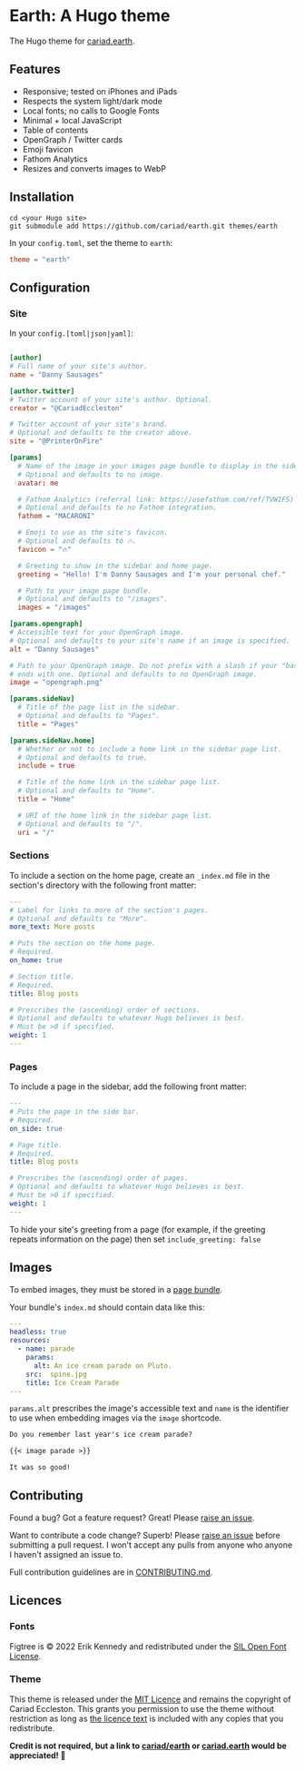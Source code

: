 # Earth: A Hugo theme

The Hugo theme for [cariad.earth](https://cariad.earth).

## Features

- Responsive; tested on iPhones and iPads
- Respects the system light/dark mode
- Local fonts; no calls to Google Fonts
- Minimal + local JavaScript
- Table of contents
- OpenGraph / Twitter cards
- Emoji favicon
- Fathom Analytics
- Resizes and converts images to WebP

## Installation

```console
cd <your Hugo site>
git submodule add https://github.com/cariad/earth.git themes/earth
```

In your `config.toml`, set the theme to `earth`:

```toml
theme = "earth"
```

## Configuration

### Site

In your `config.[toml|json|yaml]`:

```toml

[author]
# Full name of your site's author.
name = "Danny Sausages"

[author.twitter]
# Twitter account of your site's author. Optional.
creator = "@CariadEccleston"

# Twitter account of your site's brand.
# Optional and defaults to the creator above.
site = "@PrinterOnFire"

[params]
  # Name of the image in your images page bundle to display in the sidebar.
  # Optional and defaults to no image.
  avatar: me

  # Fathom Analytics (referral link: https://usefathom.com/ref/TVWIFS) site ID.
  # Optional and defaults to no Fathom integration.
  fathom = "MACARONI"

  # Emoji to use as the site's favicon.
  # Optional and defaults to 🔥.
  favicon = "🔥"

  # Greeting to show in the sidebar and home page.
  greeting = "Hello! I'm Danny Sausages and I'm your personal chef."

  # Path to your image page bundle.
  # Optional and defaults to "/images".
  images = "/images"

[params.opengraph]
# Accessible text for your OpenGraph image.
# Optional and defaults to your site's name if an image is specified.
alt = "Danny Sausages"

# Path to your OpenGraph image. Do not prefix with a slash if your "baseURL"
# ends with one. Optional and defaults to no OpenGraph image.
image = "opengraph.png"

[params.sideNav]
  # Title of the page list in the sidebar.
  # Optional and defaults to "Pages".
  title = "Pages"

[params.sideNav.home]
  # Whether or not to include a home link in the sidebar page list.
  # Optional and defaults to true.
  include = true

  # Title of the home link in the sidebar page list.
  # Optional and defaults to "Home".
  title = "Home"

  # URI of the home link in the sidebar page list.
  # Optional and defaults to "/".
  uri = "/"
```

### Sections

To include a section on the home page, create an `_index.md` file in the section's directory with the following front matter:

```yaml
---
# Label for links to more of the section's pages.
# Optional and defaults to "More".
more_text: More posts

# Puts the section on the home page.
# Required.
on_home: true

# Section title.
# Required.
title: Blog posts

# Prescribes the (ascending) order of sections.
# Optional and defaults to whatever Hugo believes is best.
# Must be >0 if specified.
weight: 1
---
```

### Pages

To include a page in the sidebar, add the following front matter:

```yaml
---
# Puts the page in the side bar.
# Required.
on_side: true

# Page title.
# Required.
title: Blog posts

# Prescribes the (ascending) order of pages.
# Optional and defaults to whatever Hugo believes is best.
# Must be >0 if specified.
weight: 1
---
```

To hide your site's greeting from a page (for example, if the greeting repeats information on the page) then set `include_greeting: false`

## Images

To embed images, they must be stored in a [page bundle](https://gohugo.io/content-management/page-bundles/).

Your bundle's `index.md` should contain data like this:

```yaml
---
headless: true
resources:
  - name: parade
    params:
      alt: An ice cream parade on Pluto.
    src:  spine.jpg
    title: Ice Cream Parade
---
```

`params.alt` prescribes the image's accessible text and `name` is the identifier to use when embedding images via the `image` shortcode.

```markdown
Do you remember last year's ice cream parade?

{{< image parade >}}

It was so good!
```

## Contributing

Found a bug? Got a feature request? Great! Please [raise an issue](https://github.com/cariad/earth/issues).

Want to contribute a code change? Superb! Please [raise an issue](https://github.com/cariad/earth/issues) before submitting a pull request. I won't accept any pulls from anyone who anyone I haven't assigned an issue to.

Full contribution guidelines are in [CONTRIBUTING.md](CONTRIBUTING.md).

## Licences

### Fonts

Figtree is &copy; 2022 Erik Kennedy and redistributed under the [SIL Open Font License](static/fonts/figtree/OFL.txt). <!-- cspell:disable-line -->

### Theme

This theme is released under the [MIT Licence](/LICENSE) and remains the copyright of Cariad Eccleston. This grants you permission to use the theme without restriction as long as [the licence text](/LICENSE) is included with any copies that you redistribute.

**Credit is not required, but a link to [cariad/earth](https://github.com/cariad/earth) or [cariad.earth](https://cariad.earth) would be appreciated!&nbsp;🚀**
